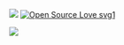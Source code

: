 ![](https://komarev.com/ghpvc/?username=benji1123&color=blueviolet)
[![Open Source Love svg1](https://badges.frapsoft.com/os/v1/open-source.svg?v=103)](https://github.com/ellerbrock/open-source-badges/)

![](https://media4.giphy.com/media/Nzz86dByLtYTS/giphy.gif)
